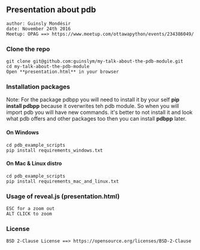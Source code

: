 ## Presentation about pdb
	author: Guinsly Mondésir
	date: November 24th 2016
	Meetup: OPAG ==> https://www.meetup.com/ottawapython/events/234386049/

### Clone the repo
	git clone git@github.com:guinslym/my-talk-about-the-pdb-module.git
	cd my-talk-about-the-pdb-module
	Open **presentation.html** in your browser 

### Installation packages
Note: For the package pdbpp you will need to install it by your self **pip install pdbpp** because it overwrites teh pdb module. So when you will import pdb you will have new commands. it's better to not install it and look what pdb offers and other packages too then you can install **pdbpp** later.

#### On Windows
	cd pdb_example_scripts
	pip install requirements_windows.txt

#### On Mac & Linux distro
	cd pdb_example_scripts
	pip install requirements_mac_and_linux.txt

### Usage of reveal.js (presentation.html)
	ESC for a zoom out
	ALT CLICK to zoom

### License
	BSD 2-Clause License ==> https://opensource.org/licenses/BSD-2-Clause